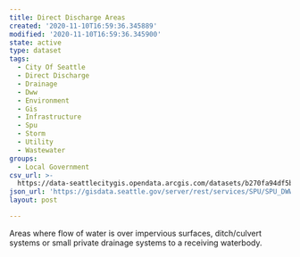 ```yaml
---
title: Direct Discharge Areas
created: '2020-11-10T16:59:36.345889'
modified: '2020-11-10T16:59:36.345900'
state: active
type: dataset
tags:
  - City Of Seattle
  - Direct Discharge
  - Drainage
  - Dww
  - Environment
  - Gis
  - Infrastructure
  - Spu
  - Storm
  - Utility
  - Wastewater
groups:
  - Local Government
csv_url: >-
  https://data-seattlecitygis.opendata.arcgis.com/datasets/b270fa94df5b4e758e199a78e42e3061_1.csv?outSR=%7B%22latestWkid%22%3A2926%2C%22wkid%22%3A2926%7D
json_url: 'https://gisdata.seattle.gov/server/rest/services/SPU/SPU_DWW/MapServer/1'
layout: post

---
```

<div style='text-align:Left;'><p style='margin:0 0 0 0;'><span>Areas where flow of water is over impervious surfaces, ditch/culvert systems or small private drainage systems to a receiving waterbody.</span></p></div>
